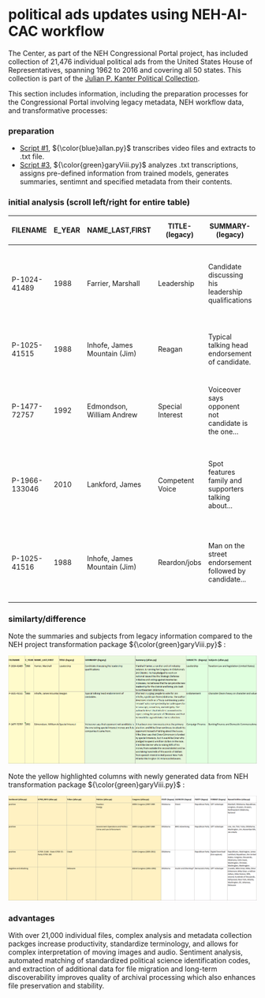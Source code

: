 # political ads updates using NEH-AI-CAC workflow

The Center, as part of the NEH Congressional Portal project, has included collection of 21,476 individual political ads from the United States House of Representatives, spanning 1962 to 2016 and covering all 50 states. This collection is part of the [Julian P. Kanter Political Collection](https://github.com/prys0000/political-commercial-collection-archives/blob/8b205dfce9a2e8329241ecf6b29b32f93750803c/README.md). 

This section includes information, including the preparation processes for the Congressional Portal involving legacy metadata, NEH workflow data, and transformative processes:

### preparation

* [Script #1](https://github.com/prys0000/congressional-portal-project/blob/34834ef179e9d98a9b19a2c029626001f26602d7/workflows/AV_Transcriptions_Package/allan.py), ${\color{blue}allan.py}$ transcribes video files and extracts to .txt file.
* [Script #3](https://github.com/prys0000/congressional-portal-project/blob/84928e16664229a73b210fc2d05ff84c0eae8599/workflows/AV_Transcriptions_Package/garyvidiii.py), ${\color{green}garyViii.py}$ analyzes .txt transcriptions, assigns pre-defined information from trained models, generates summaries, sentimnt and specified metadata from their contents.

### initial analysis (scroll left/right for entire table)

| FILENAME      | E_YEAR | NAME_LAST,FIRST             | TITLE-(legacy)  | SUMMARY-(legacy)                                      | Summary-(allan.py)                                                                                                                         | SUBJECTS - (legacy)               | Subjects-(allan.py)                                            | Sentiment-(allan.py) | ICPSR_INFO-(allan.py) | Tribes-(allan.py) | Policies-(allan.py)                           | Congress-(allan.py)             | STATE-(legacy) | AGENCIES-(legacy)    | PARTY-(legacy)     | FORMAT-(legacy)            | Named Entities-(allan.py)                             |
|---------------|--------|-----------------------------|-----------------|------------------------------------------------------|--------------------------------------------------------------------------------------------------------------------------------------------|-----------------------------------|----------------------------------------------------------------|----------------------|-----------------------|-------------------|------------------------------------------------|--------------------------------|----------------|----------------------|--------------------|---------------------------|------------------------------------------------|
| P-1024-41489  | 1988   | Farrier, Marshall           | Leadership      | Candidate discussing his leadership qualifications   | Marshall Farrier, a rancher and oil industry veteran, is running for Congress in Oklahoma's 2nd District...                                | Leadership                        | Taxation Law and legislation (United States)                  | positive              |                       |                   | Taxation, Energy                             | 100th Congress (1987-1989)      | Oklahoma       | Direct               | Republican Party   | 3/4" videotape             | Marshall, Oklahoma, Republican, congress, 23 years... |
| P-1025-41515  | 1988   | Inhofe, James Mountain (Jim) | Reagan          | Typical talking head endorsement of candidate.        | Urging people to vote for Jim Inhofe, a politician from Oklahoma...                                                                        | Endorsement                       | Character (leans heavy on character and values)...             | positive              |                       |                   | Government Operations and Politics...          | 100th Congress (1987-1989)      | Oklahoma       | BMC Advertising      | Republican Party   | 3/4" videotape             | one, Jim, first, Tulsa, Oklahoma, Washington, Jim... |
| P-1477-72757  | 1992   | Edmondson, William Andrew   | Special Interest | Voiceover says opponent not candidate is the one...   | Over two weeks since the primary election, and Mike Sinar continues to attack his opponent...                                              | Campaign Finance                 | Banking Finance and Domestic Commerce...                     | negative and attacking |                       | Delaware          |                                                | 102nd Congress (1991-1993)      | Oklahoma       | Austin and Sheinkopf | Democratic Party   | 3/4" videotape             | 2 weeks, Mike Sinar, Mike, Drew Edmonson...               |
| P-1966-133046 | 2010   | Lankford, James             | Competent Voice  | Spot features family and supporters talking about...  | Urging people to vote for James Lankford, a Conservative Republican, for the United States Congress...                                       | Trust Record                      | Republican Party Religion                                      | positive              | ICPSR: 21166 -...    | Creek             |                                                | 111th Congress (2009-2011)      | Oklahoma       |                      | Republican Party   | Digital Download (live...) | Republicans, Washington, James Lankford, Republican...       |
| P-1025-41516  | 1988   | Inhofe, James Mountain (Jim) | Reardon/jobs    | Man on the street endorsement followed by candidate... | Jim Inhofe is a conservative Congressman who has been effective in saving jobs and promoting economic development...                         | Endorsement Jobs                  | Republican Party Labor and Jobs                                | positive              |                       |                   | Economics and Public Finance                   | 100th Congress (1987-1989)      | Oklahoma       | BMC Advertising      | Republican Party   | 3/4" videotape             | Jim, Hoff, EPA, Jim, Saving, 500 Steel Workers, FAA, Tulsa |

### similarty/difference
Note the summaries and subjects from legacy information compared to the NEH project transformation package ${\color{green}garyViii.py}$ :

![summary-subject](https://github.com/prys0000/congressional-portal-project/blob/d6dc97219882b8a1e047af4901e88aafb0a57ae7/documentation-applications-lists/av2.jpg)

Note the yellow highlighted columns with newly generated data from NEH transformation package  ${\color{green}garyViii.py}$ :

![sentiment-ICPSR-tribes-policies-congress](https://github.com/prys0000/congressional-portal-project/blob/53a35cc4ff9b06014bcd0af9cc143af03f042f5f/documentation-applications-lists/av3.jpg)

### advantages
With over 21,000 individual files, complex analysis and metadata collection packges increase productivity, standardize terminology, and allows for complex interpretation of moving images and audio. Sentiment analysis, automated matching of standardized political science identification codes, and extraction of additional data for file migration and long-term discoverability improves quality of archival processing which also enhances file preservation and stability. 

